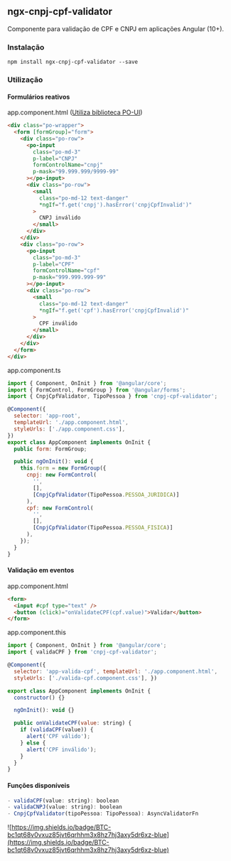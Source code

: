 ## ngx-cnpj-cpf-validator

Componente para validação de CPF e CNPJ em aplicações Angular (10+).

### Instalação

```shell
npm install ngx-cnpj-cpf-validator --save
```

### Utilização

#### Formulários reativos

app.component.html ([Utiliza biblioteca PO-UI](https://www.npmjs.com/package/@po-ui/ng-components))

```html
<div class="po-wrapper">
  <form [formGroup]="form">
    <div class="po-row">
      <po-input
        class="po-md-3"
        p-label="CNPJ"
        formControlName="cnpj"
        p-mask="99.999.999/9999-99"
      ></po-input>
      <div class="po-row">
        <small
          class="po-md-12 text-danger"
          *ngIf="f.get('cnpj').hasError('cnpjCpfInvalid')"
        >
          CNPJ inválido
        </small>
      </div>
    </div>
    <div class="po-row">
      <po-input
        class="po-md-3"
        p-label="CPF"
        formControlName="cpf"
        p-mask="999.999.999-99"
      ></po-input>
      <div class="po-row">
        <small
          class="po-md-12 text-danger"
          *ngIf="f.get('cpf').hasError('cnpjCpfInvalid')"
        >
          CPF inválido
        </small>
      </div>
    </div>
  </form>
</div>
```

app.component.ts

```javascript
import { Component, OnInit } from '@angular/core';
import { FormControl, FormGroup } from '@angular/forms';
import { CnpjCpfValidator, TipoPessoa } from 'cnpj-cpf-validator';

@Component({
  selector: 'app-root',
  templateUrl: './app.component.html',
  styleUrls: ['./app.component.css'],
})
export class AppComponent implements OnInit {
  public form: FormGroup;

  public ngOnInit(): void {
    this.form = new FormGroup({
      cnpj: new FormControl(
        '',
        [],
        [CnpjCpfValidator(TipoPessoa.PESSOA_JURIDICA)]
      ),
      cpf: new FormControl(
        '',
        [],
        [CnpjCpfValidator(TipoPessoa.PESSOA_FISICA)]
      ),
    });
  }
}
```

#### Validação em eventos

app.component.html

```html
<form>
  <input #cpf type="text" />
  <button (click)="onValidateCPF(cpf.value)">Validar</button>
</form>
```

app.component.this

```javascript
import { Component, OnInit } from '@angular/core';
import { validaCPF } from 'cnpj-cpf-validator';

@Component({
  selector: 'app-valida-cpf', templateUrl: './app.component.html',
  styleUrls: ['./valida-cpf.component.css'], })

export class AppComponent implements OnInit {
  constructor() {}

  ngOnInit(): void {}

  public onValidateCPF(value: string) {
    if (validaCPF(value)) {
      alert('CPF válido');
    } else {
      alert('CPF inválido');
    }
  }
}
```

#### Funções disponíveis

```javascript
- validaCPF(value: string): boolean
- validaCNPJ(value: string): boolean
- CnpjCpfValidator(tipoPessoa: TipoPessoa): AsyncValidatorFn
```

![https://img.shields.io/badge/BTC-bc1qt68v0vxuz85jvt6qrhhm3x8hz7hj3axy5dr6xz-blue](https://img.shields.io/badge/BTC-bc1qt68v0vxuz85jvt6qrhhm3x8hz7hj3axy5dr6xz-blue)
